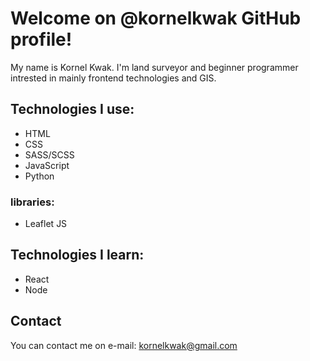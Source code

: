 # Welcome on @kornelkwak GitHub profile!

My name is Kornel Kwak. I'm land surveyor and beginner programmer intrested in mainly frontend technologies and GIS.

## Technologies  I use: 

* HTML
* CSS
* SASS/SCSS
* JavaScript
* Python

### libraries:
 
 * Leaflet JS

## Technologies I learn:

* React
* Node
 
## Contact

You can contact me on e-mail: kornelkwak@gmail.com



